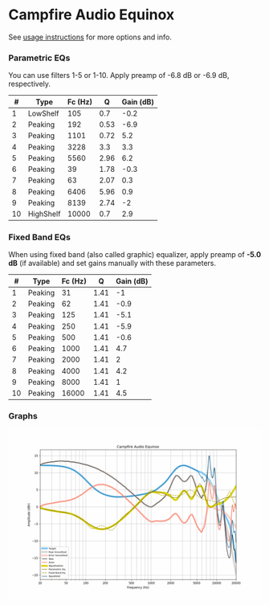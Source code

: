 # Campfire Audio Equinox
See [usage instructions](https://github.com/jaakkopasanen/AutoEq#usage) for more options and info.

### Parametric EQs
You can use filters 1-5 or 1-10. Apply preamp of -6.8 dB or -6.9 dB, respectively.

|   # | Type      |   Fc (Hz) |    Q |   Gain (dB) |
|-----|-----------|-----------|------|-------------|
|   1 | LowShelf  |       105 | 0.7  |        -0.2 |
|   2 | Peaking   |       192 | 0.53 |        -6.9 |
|   3 | Peaking   |      1101 | 0.72 |         5.2 |
|   4 | Peaking   |      3228 | 3.3  |         3.3 |
|   5 | Peaking   |      5560 | 2.96 |         6.2 |
|   6 | Peaking   |        39 | 1.78 |        -0.3 |
|   7 | Peaking   |        63 | 2.07 |         0.3 |
|   8 | Peaking   |      6406 | 5.96 |         0.9 |
|   9 | Peaking   |      8139 | 2.74 |        -2   |
|  10 | HighShelf |     10000 | 0.7  |         2.9 |

### Fixed Band EQs
When using fixed band (also called graphic) equalizer, apply preamp of **-5.0 dB** (if available) and set gains manually with these parameters.

|   # | Type    |   Fc (Hz) |    Q |   Gain (dB) |
|-----|---------|-----------|------|-------------|
|   1 | Peaking |        31 | 1.41 |        -1   |
|   2 | Peaking |        62 | 1.41 |        -0.9 |
|   3 | Peaking |       125 | 1.41 |        -5.1 |
|   4 | Peaking |       250 | 1.41 |        -5.9 |
|   5 | Peaking |       500 | 1.41 |        -0.6 |
|   6 | Peaking |      1000 | 1.41 |         4.7 |
|   7 | Peaking |      2000 | 1.41 |         2   |
|   8 | Peaking |      4000 | 1.41 |         4.2 |
|   9 | Peaking |      8000 | 1.41 |         1   |
|  10 | Peaking |     16000 | 1.41 |         4.5 |

### Graphs
![](./Campfire%20Audio%20Equinox.png)
